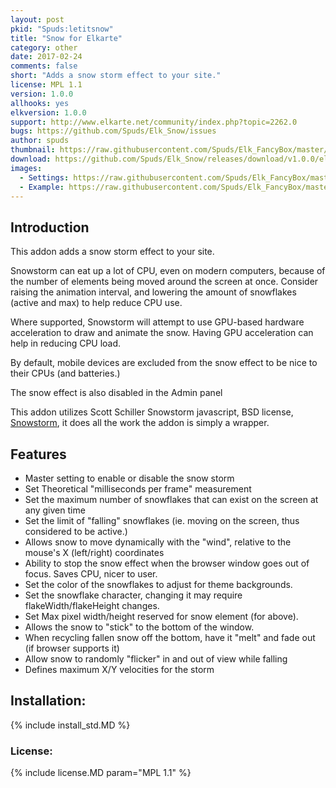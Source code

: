 ```yaml
---
layout: post
pkid: "Spuds:letitsnow"
title: "Snow for Elkarte"
category: other
date: 2017-02-24
comments: false
short: "Adds a snow storm effect to your site."
license: MPL 1.1
version: 1.0.0
allhooks: yes
elkversion: 1.0.0
support: http://www.elkarte.net/community/index.php?topic=2262.0
bugs: https://github.com/Spuds/Elk_Snow/issues
author: spuds
thumbnail: https://raw.githubusercontent.com/Spuds/Elk_FancyBox/master/sample_images/snow1.jpg
download: https://github.com/Spuds/Elk_Snow/releases/download/v1.0.0/elk_noFrillsSnow_1_0_0.zip
images:
  - Settings: https://raw.githubusercontent.com/Spuds/Elk_FancyBox/master/sample_images/settings.jpg
  - Example: https://raw.githubusercontent.com/Spuds/Elk_FancyBox/master/sample_images/snow1.jpg
---
```


## Introduction

This addon adds a snow storm effect to your site.

Snowstorm can eat up a lot of CPU, even on modern computers, because of the number of elements being moved around the screen at once. Consider raising the animation interval, and lowering the amount of snowflakes (active and max) to help reduce CPU use.

Where supported, Snowstorm will attempt to use GPU-based hardware acceleration to draw and animate the snow. Having GPU acceleration can help in reducing CPU load.

By default, mobile devices are excluded from the snow effect to be nice to their CPUs (and batteries.)

The snow effect is also disabled in the Admin panel

This addon utilizes Scott Schiller Snowstorm javascript, BSD license, [Snowstorm](http://www.schillmania.com/projects/snowstorm), it does all the work
the addon is simply a wrapper.

## Features

 - Master setting to enable or disable the snow storm
 - Set Theoretical "milliseconds per frame" measurement
 - Set the maximum number of snowflakes that can exist on the screen at any given time
 - Set the limit of "falling" snowflakes (ie. moving on the screen, thus considered to be active.)
 - Allows snow to move dynamically with the "wind", relative to the mouse\'s X (left/right) coordinates
 - Ability to stop the snow effect when the browser window goes out of focus. Saves CPU, nicer to user.
 - Set the color of the snowflakes to adjust for theme backgrounds.
 - Set the snowflake character, changing it may require flakeWidth/flakeHeight changes.
 - Set Max pixel width/height reserved for snow element (for above).
 - Allows the snow to "stick" to the bottom of the window.
 - When recycling fallen snow off the bottom, have it "melt" and fade out (if browser supports it)
 - Allow snow to randomly "flicker" in and out of view while falling
 - Defines maximum X/Y velocities for the storm

## Installation:
{% include install_std.MD %}

### License:
{% include license.MD param="MPL 1.1" %}
